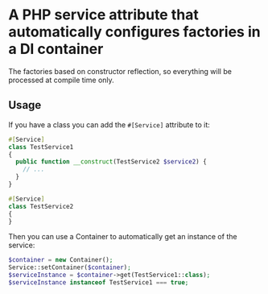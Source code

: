 # A PHP service attribute that automatically configures factories in a DI container

The factories based on constructor reflection, so everything will be processed
at compile time only.

## Usage

If you have a class you can add the `#[Service]` attribute to it:

```php
#[Service]
class TestService1
{
  public function __construct(TestService2 $service2) {
    // ...
  }
}

#[Service]
class TestService2
{
}
```

Then you can use a Container to automatically get an instance of the service:

```php
$container = new Container();
Service::setContainer($container);
$serviceInstance = $container->get(TestService1::class);
$serviceInstance instanceof TestService1 === true;
```
